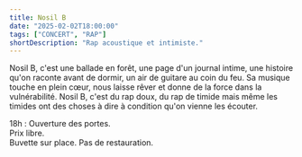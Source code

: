```yaml
---
title: Nosil B
date: "2025-02-02T18:00:00"
tags: ["CONCERT", "RAP"]
shortDescription: "Rap acoustique et intimiste."
---
```


Nosil B, c'est une ballade en forêt, une page d'un journal intime, une histoire qu'on raconte avant de dormir, un air de guitare au coin du feu.
Sa musique touche en plein cœur, nous laisse rêver et donne de la force dans la vulnérabilité.
Nosil B, c'est du rap doux, du rap de timide mais même les timides ont des choses à dire à condition qu'on vienne les écouter.

18h : Ouverture des portes.<br>
Prix libre.<br>
Buvette sur place. Pas de restauration.<b>
